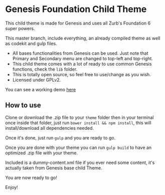 Genesis Foundation Child Theme
===

This child theme is made for Genesis and uses all Zurb's Foundation 6 super powers.

This master branch, include everything, an already compiled theme as well as
codekit and gulp files.

* All bases functionalities from Genesis can be used. Just note that Primary and Secondary menu are changed to top-left and top-right.
* This child theme comes with a lot of ready to use common Genesis functions, check the `lib` folder.
* This is totally open source, so feel free to use/change as you wish.
* Licensed under GPLv2.

You can see a working demo [here](http://demo-foundation-6.lostwebdesigns.com)

How to use
---------------
Clone or download the .zip file to your `theme` folder then in your terminal once inside that folder, just run `bower install && npm install`, this will install/download all dependencies needed.

Once it's done, just run `gulp` and you are ready to go.

Once you are done with your theme you can run `gulp build` to have an optimized .zip file with your theme.

Included is a dummy-content.xml file if you ever need some content, it's actually taken from Genesis base child Theme.


You are now ready to go!

Enjoy!
